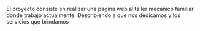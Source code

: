 El proyecto consiste en realizar una pagina web al taller mecanico familiar donde trabajo actualmente. Describiendo a que nos dedicamos y los servicios que brindamos